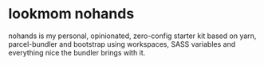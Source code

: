 # lookmom nohands

nohands is my personal, opinionated, zero-config starter kit based on yarn, parcel-bundler and bootstrap using workspaces, SASS variables and everything nice the bundler brings with it.
